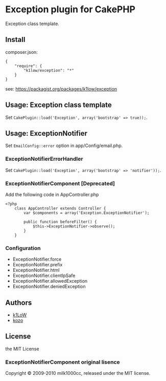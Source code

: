 # Exception plugin for CakePHP

Exception class template.

## Install

composer.json:

```
{
    "require": {
        "k1low/exception": "*"
    }
}
```

see: https://packagist.org/packages/k1low/exception

## Usage: Exception class template

Set `CakePlugin::load('Exception', array('bootstrap' => true));`.

## Usage: ExceptionNotifier

Set `EmailConfig::error` option in app/Config/email.php.

### ExceptionNotifierErrorHandler

Set `CakePlugin::load('Exception', array('bootstrap' => 'notifier'));`.

### ExceptionNotifierComponent [Deprecated]

Add the following code in AppController.php

    <?php
        class AppController extends Controller {
            var $components = array('Exception.ExceptionNotifier');

            public function beforeFilter() {
                $this->ExceptionNotifier->observe();
            }
        }

### Configuration

- ExceptionNotifier.force
- ExceptionNotifier.prefix
- ExceptionNotifier.html
- ExceptionNotifier.clientIpSafe
- ExceptionNotifier.allowedException
- ExceptionNotifier.deniedException

## Authors

- [k1LoW](https://github.com/k1LoW)
- [kozo](https://github.com/kozo)

## License
the MIT License

### ExceptionNotifierComponent original lisence
Copyright © 2009-2010 milk1000cc, released under the MIT license.
